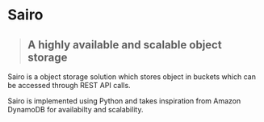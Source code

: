 # Sairo
> ## A highly available and scalable object storage

Sairo is a object storage solution which stores object in buckets which can be accessed through REST API calls.

Sairo is implemented using Python and takes inspiration from Amazon DynamoDB for availabilty and scalability. 
